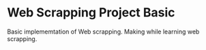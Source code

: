 # Web Scrapping Project Basic

Basic implememtation of Web scrapping. 
Making while learning web scrapping.